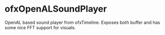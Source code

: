 # ofxOpenALSoundPlayer
OpenAL based sound player from ofxTimeline. Exposes both buffer and has some nice FFT support for visuals.
